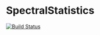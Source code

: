 # SpectralStatistics

[![Build Status](https://github.com/clozej/SpectralStatistics.jl/actions/workflows/CI.yml/badge.svg?branch=main)](https://github.com/clozej/SpectralStatistics.jl/actions/workflows/CI.yml?query=branch%3Amain)
